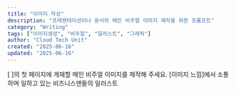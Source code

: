 ```yaml
---
title: "이미지 작성"
description: "프레젠테이션이나 문서의 메인 비주얼 이미지 제작을 위한 프롬프트"
category: "Writing"
tags: ["이미지생성", "비주얼", "일러스트", "그래픽"]
author: "Cloud Tech Unit"
created: "2025-06-16"
updated: "2025-06-16"
---
```


[ ]의 첫 페이지에 게재할 메인 비주얼 이미지를 제작해 주세요.
[이미지 느낌]에서 소통하며 일하고 있는 비즈니스맨들의 일러스트
